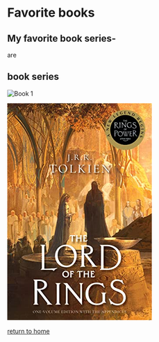 # Favorite books

## My favorite book series-
are

## book series

![Book 1](https://en.wikipedia.org/wiki/Harry_Potter)

![Book 2](https://github.com/idkcallmecole/Code-Repository/blob/main/51OwMSETOJL.jpg)

[return to home](./README.md)
